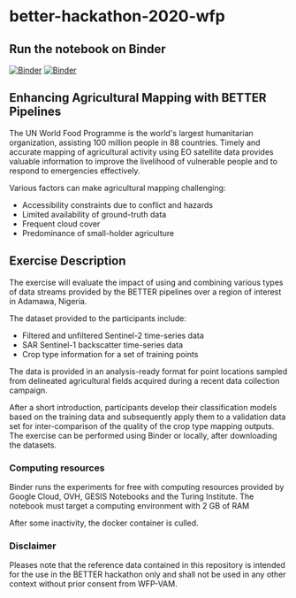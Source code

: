 # better-hackathon-2020-wfp


## Run the notebook on Binder

[![Binder](https://mybinder.org/badge_logo.svg)](https://mybinder.org/v2/gh/ec-better/hackathon-2020-wfp/master?urlpath=lab)
[![Binder](https://mybinder.org/badge_logo.svg)](https://mybinder.org/v2/gh/WFP-VAM/hackathon-2020-wfp/master?urlpath=lab)

## Enhancing Agricultural Mapping with BETTER Pipelines

The UN World Food Programme is the world's largest humanitarian organization, assisting 100 million people in 88 countries. Timely and accurate mapping of agricultural activity using EO satellite data provides valuable information to improve the livelihood of vulnerable people and to respond to emergencies effectively.


Various factors can make agricultural mapping challenging:

- Accessibility constraints due to conflict and hazards
- Limited availability of ground-truth data
- Frequent cloud cover
- Predominance of small-holder agriculture


## Exercise Description

The exercise will evaluate the impact of using and combining various types of data streams provided by the BETTER pipelines over a region of interest in Adamawa, Nigeria.

The dataset provided to the participants include:

- Filtered and unfiltered Sentinel-2 time-series data
- SAR Sentinel-1 backscatter time-series data
- Crop type information for a set of training points

The data is provided in an analysis-ready format for point locations sampled from delineated agricultural fields acquired during a recent data collection campaign.

After a short introduction, participants develop their classification models based on the training data and subsequently apply them to a validation data set for inter-comparison of the quality of the crop type mapping outputs. The exercise can be performed using Binder or locally, after downloading the datasets.


### Computing resources

Binder runs the experiments for free with computing resources provided by Google Cloud, OVH, GESIS Notebooks and the Turing Institute.
The notebook must target a computing environment with 2 GB of RAM

After some inactivity, the docker container is culled. 

### Disclaimer

Pleases note that the reference data contained in this repository is intended for the use in the BETTER hackathon only and shall not be used in any other context without prior consent from WFP-VAM.
